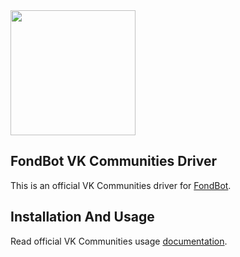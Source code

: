 <img src="https://fondbot.com/images/logo.png" width="200px">

## FondBot VK Communities Driver
This is an official VK Communities driver for [FondBot](https://github.com/fondbot/fondbot).

## Installation And Usage

Read official VK Communities usage [documentation](https://docs.fondbot.com/#/drivers/vk-communities).
